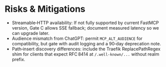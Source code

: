 # Risks & Mitigations

- Streamable‑HTTP availability: If not fully supported by current FastMCP version, Gate C allows SSE fallback; document measured latency so we can upgrade later.
- Audience mismatch from ChatGPT: permit `MCP_ALT_AUDIENCE` for compatibility, but gate with audit logging and a 90‑day deprecation note.
- Path‑insert discovery differences: include the Traefik ReplacePathRegex shim for clients that expect RFC 8414 at `/.well-known/...` without realm prefix.
